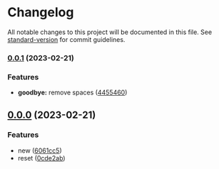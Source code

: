 # Changelog

All notable changes to this project will be documented in this file. See [standard-version](https://github.com/conventional-changelog/standard-version) for commit guidelines.

### [0.0.1](https://github.com/tharinduEranga/maven_semantic_release/compare/v0.0.0...v0.0.1) (2023-02-21)


### Features

* **goodbye:** remove spaces ([4455460](https://github.com/tharinduEranga/maven_semantic_release/commit/4455460b728411228deaa9f655fa77f8f6081613))

## [0.0.0](https://github.com/tharinduEranga/maven_semantic_release/compare/v0.0.1...v0.0.0) (2023-02-21)


### Features

* new ([6061cc5](https://github.com/tharinduEranga/maven_semantic_release/commit/6061cc524bb0ce8f4497b6652faaff781b1b64ca))
* reset ([0cde2ab](https://github.com/tharinduEranga/maven_semantic_release/commit/0cde2ab44b14ad818b64d8e8475aac095847eb46))
